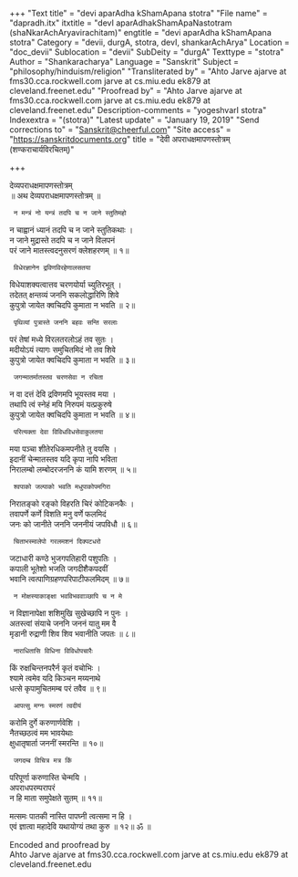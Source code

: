 +++
"Text title" = "devi aparAdha kShamApana stotra"
"File name" = "dapradh.itx"
itxtitle = "devI aparAdhakShamApaNastotram (shaNkarAchAryavirachitam)"
engtitle = "devi aparAdha kShamApana stotra"
Category = "devii, durgA, stotra, devI, shankarAchArya"
Location = "doc_devii"
Sublocation = "devii"
SubDeity = "durgA"
Texttype = "stotra"
Author = "Shankaracharya"
Language = "Sanskrit"
Subject = "philosophy/hinduism/religion"
"Transliterated by" = "Ahto Jarve ajarve at fms30.cca.rockwell.com jarve at cs.miu.edu ek879 at cleveland.freenet.edu"
"Proofread by" = "Ahto Jarve ajarve at fms30.cca.rockwell.com jarve at cs.miu.edu ek879 at cleveland.freenet.edu"
Description-comments = "yogeshvarI stotra"
Indexextra = "(stotra)"
"Latest update" = "January 19, 2019"
"Send corrections to" = "Sanskrit@cheerful.com"
"Site access" = "https://sanskritdocuments.org"
title = "देवी अपराधक्षमापणस्तोत्रम् (शण्कराचार्यविरचितम्)"

+++
  
 देव्यपराधक्षमापणस्तोत्रम्   
          ॥ अथ देव्यपराधक्षमापणस्तोत्रम् ॥  
  
     न मन्त्रं नो यन्त्रं तदपि च न जाने स्तुतिमहो  
न चाह्वानं ध्यानं तदपि च न जाने स्तुतिकथाः ।  
     न जाने मुद्रास्ते तदपि च न जाने विलपनं  
परं जाने मातस्त्वदनुसरणं क्लेशहरणम् ॥ १॥  
  
     विधेरज्ञानेन द्रविणविरहेणालसतया  
विधेयाशक्यत्वात्तव चरणयोर्या च्युतिरभूत् ।  
     तदेतत् क्षन्तव्यं जननि सकलोद्धारिणि शिवे  
कुपुत्रो जायेत क्वचिदपि कुमाता न भवति ॥ २॥  
  
     पृथिव्यां पुत्रास्ते जननि बहवः सन्ति सरलाः  
परं तेषां मध्ये विरलतरलोऽहं तव सुतः ।  
     मदीयोऽयं त्यागः समुचितमिदं नो तव शिवे  
कुपुत्रो जायेत क्वचिदपि कुमाता न भवति ॥ ३॥  
  
     जगन्मातर्मातस्तव चरणसेवा न रचिता  
न वा दत्तं देवि द्रविणमपि भूयस्तव मया ।  
     तथापि त्वं स्नेहं मयि निरुपमं यत्प्रकुरुषे  
कुपुत्रो जायेत क्वचिदपि कुमाता न भवति ॥ ४॥  
  
     परित्यक्ता देवा विविधविधसेवाकुलतया  
मया पञ्चा शीतेरधिकमपनीते तु वयसि ।  
     इदानीं चेन्मातस्तव यदि कृपा नापि भविता  
निरालम्बो लम्बोदरजननि कं यामि शरणम् ॥ ५॥  
  
     श्वपाको जल्पाको भवति मधुपाकोपमगिरा  
निरातङ्को रङ्को विहरति चिरं कोटिकनकैः ।  
     तवापर्णे कर्णे विशति मनु वर्णे फलमिदं  
जनः को जानीते जननि जननीयं जपविधौ ॥ ६॥  
  
     चिताभस्मालेपो गरलमशनं दिक्पटधरो  
जटाधारी कण्ठे भुजगपतिहारी पशुपतिः ।  
     कपाली भूतेशो भजति जगदीशैकपदवीं  
भवानि त्वत्पाणिग्रहणपरिपाटीफलमिदम् ॥ ७॥  
  
     न मोक्षस्याकाङ्क्षा भवविभववाञ्छापि च न मे  
न विज्ञानापेक्षा शशिमुखि सुखेच्छापि न पुनः ।  
     अतस्त्वां संयाचे जननि जननं यातु मम वै  
मृडानी रुद्राणी शिव शिव भवानीति जपतः ॥ ८॥  
  
     नाराधितासि विधिना विविधोपचारैः  
किं रुक्षचिन्तनपरैर्न कृतं वचोभिः ।  
     श्यामे त्वमेव यदि किञ्चन मय्यनाथे  
धत्से कृपामुचितमम्ब परं तवैव ॥ ९॥  
  
     आपत्सु मग्नः स्मरणं त्वदीयं  
करोमि दुर्गे करुणार्णवेशि ।  
     नैतच्छठत्वं मम भावयेथाः  
क्षुधातृषार्ता जननीं स्मरन्ति ॥ १०॥  
  
     जगदम्ब विचित्र मत्र किं  
परिपूर्णा करुणास्ति चेन्मयि ।  
     अपराधपरम्परापरं  
न हि माता समुपेक्षते सुतम् ॥ ११॥  
  
मत्समः पातकी नास्ति पापघ्नी त्वत्समा न हि ।  
एवं ज्ञात्वा महादेवि यथायोग्यं तथा कुरु ॥ १२॥ ॐ ॥  
  
  
  
Encoded and proofread by   
Ahto Jarve ajarve at fms30.cca.rockwell.com jarve at cs.miu.edu ek879 at  
cleveland.freenet.edu  
  
